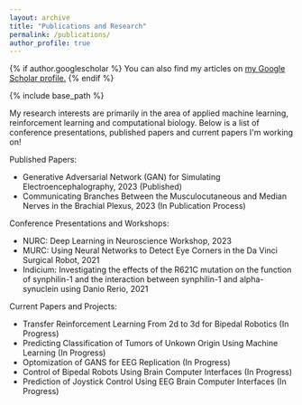 ```yaml
---
layout: archive
title: "Publications and Research"
permalink: /publications/
author_profile: true
---
```


{% if author.googlescholar %}
  You can also find my articles on <u><a href="{{author.googlescholar}}">my Google Scholar profile</a>.</u>
{% endif %}

{% include base_path %}

My research interests are primarily in the area of applied machine learning, reinforcement learning and computational biology. Below is a list of conference presentations, published papers and current papers I'm working on!

Published Papers:
- Generative Adversarial Network (GAN) for Simulating Electroencephalography, 2023 (Published)
- Communicating Branches Between the Musculocutaneous and Median Nerves in the Brachial Plexus, 2023 (In Publication Process)

Conference Presentations and Workshops:
- NURC: Deep Learning in Neuroscience Workshop, 2023
- MURC: Using Neural Networks to Detect Eye Corners in the Da Vinci Surgical Robot, 2021
- Indicium: Investigating the effects of the R621C mutation on the function of synphilin-1 and the interaction between synphilin-1 and alpha-synuclein using Danio Rerio, 2021

Current Papers and Projects:
- Transfer Reinforcement Learning From 2d to 3d for Bipedal Robotics (In Progress)
- Predicting Classification of Tumors of Unkown Origin Using Machine Learning (In Progress)
- Optomization of GANS for EEG Replication (In Progress)
- Control of Bipedal Robots Using Brain Computer Interfaces (In Progress)
- Prediction of Joystick Control Using EEG Brain Computer Interfaces (In Progress)

<!---
{% for post in site.publications reversed %}
  {% include archive-single.html %}
{% endfor %}
-->